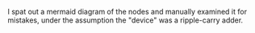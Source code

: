 I spat out a mermaid diagram of the nodes and manually examined it for mistakes, under the assumption the "device" was a ripple-carry adder.

